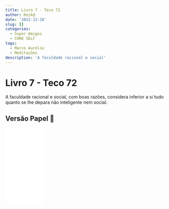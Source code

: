 ```yaml
---
title: Livro 7 - Teco 72
author: Keik@
date: '2022-12-28'
slug: []
categories:
  - Super Amigos
  - CORE SELF
tags:
  - Marco Aurélio
  - Meditações
description: 'A faculdade racional e social'
---
```


# Livro 7 - Teco 72

A faculdade racional e social, com boas razões, considera inferior a si tudo quanto se lhe depara não inteligente nem social.


## Versão Papel :book:
<iframe style="width:120px;height:240px;" marginwidth="0" marginheight="0" scrolling="no" frameborder="0" src="//ws-na.amazon-adsystem.com/widgets/q?ServiceVersion=20070822&OneJS=1&Operation=GetAdHtml&MarketPlace=BR&source=ss&ref=as_ss_li_til&ad_type=product_link&tracking_id=mundodekeika-20&language=pt_BR&marketplace=amazon&region=BR&placement=B092FVY4BB&asins=B092FVY4BB&linkId=37c5ec14221f61f811029aa88b520891&show_border=true&link_opens_in_new_window=true"></iframe>